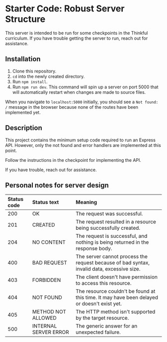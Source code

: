 # Starter Code: Robust Server Structure

This server is intended to be run for some checkpoints in the Thinkful curriculum. If you have trouble getting the server to run, reach out for assistance.

## Installation

1. Clone this repository.
1. `cd` into the newly created directory.
1. Run `npm install`.
1. Run `npm run dev`. This command will spin up a server on port 5000 that will automatically restart when changes are made to source files.

When you navigate to `localhost:5000` initially, you should see a `Not found: /` message in the browser because none of the routes have been implemented yet.

## Description

This project contains the minimum setup code required to run an Express API. However, only the not found and error handlers are implemented at this point.

Follow the instructions in the checkpoint for implementing the API.

If you have trouble, reach out for assistance.

## Personal notes for server design

| Status code | Status text           | Meaning                                                                                     |
| :---------- | :-------------------- | :------------------------------------------------------------------------------------------ |
| 200         | OK                    | The request was successful.                                                                 |
| 201         | CREATED               | The request resulted in a resource being successfully created.                              |
| 204         | NO CONTENT            | The request is successful, and nothing is being returned in the response body.              |
| 400         | BAD REQUEST           | The server cannot process the request because of bad syntax, invalid data, excessive size.  |
| 403         | FORBIDDEN             | The client doesn't have permission to access this resource.                                 |
| 404         | NOT FOUND             | The resource couldn't be found at this time. It may have been delayed or doesn't exist yet. |
| 405         | METHOD NOT ALLOWED    | The HTTP method isn't supported by the target resource.                                     |
| 500         | INTERNAL SERVER ERROR | The generic answer for an unexpected failure.                                               |
